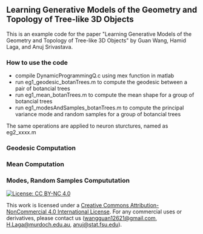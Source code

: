## Learning Generative Models of the Geometry and Topology of Tree-like 3D Objects
This is an example code for the paper "Learning Generative Models of the Geometry and Topology of Tree-like 3D Objects" by Guan Wang, Hamid Laga, and Anuj Srivastava.


### How to use the code

- compile DynamicProgrammingQ.c using mex function in matlab
- run eg1_geodesic_botanTrees.m to compute the geodesic between a pair of botancial trees
- run eg1_mean_botanTrees.m to compute the mean shape for a group of botancial trees
- run eg1_modesAndSamples_botanTrees.m to compute the principal variance mode and random samples for a group of botancial trees

The same operations are applied to neuron sturctures, named as eg2_xxxx.m

### Geodesic Computation

### Mean Computation

### Modes, Random Samples Compututation


[![License: CC BY-NC 4.0](https://img.shields.io/badge/License-CC%20BY--NC%204.0-lightgrey.svg)](https://creativecommons.org/licenses/by-nc/4.0/)

This work is licensed under a [Creative Commons Attribution-NonCommercial 4.0 International License](http://creativecommons.org/licenses/by-nc/4.0/). For any commercial uses or derivatives, please contact us (wangguan12621@gmail.com, H.Laga@murdoch.edu.au, anuj@stat.fsu.edu).
